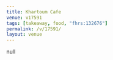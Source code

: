 ```yaml
---
title: Khartoum Cafe
venue: v17591
tags: [takeaway, food, "fhrs:132676"]
permalink: /v/17591/
layout: venue
---
```

null